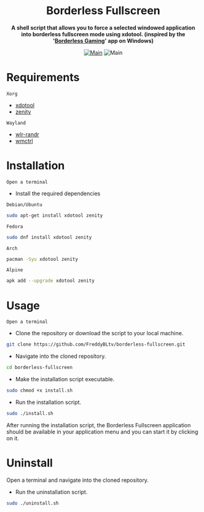 
<h1 align="center">Borderless Fullscreen</h1>
<div align="center">

**A shell script that allows you to force a selected windowed application into borderless fullscreen mode using xdotool. (inspired by the '[Borderless Gaming](https://github.com/Codeusa/Borderless-Gaming)' app on Windows)**

[![Main](https://img.shields.io/badge/Maintainer-FreddyBLtv-green?style=flat-square)](https://github.com/FreddyBLtv)
![Main](https://img.shields.io/badge/OS-Linux-blue?style=flat-square)	

</div>

<h1 align="left">
	Requirements
</h1>

`Xorg`
* [xdotool](https://pkgs.org/download/xdotool)
* [zenity](https://pkgs.org/download/zenity)

`Wayland`
* [wlr-randr](https://pkgs.org/download/xdotool)
* [wmctrl](https://pkgs.org/download/zenity)

<h1 align="left">
	Installation
</h1>

`Open a terminal`

* Install the required dependencies

`Debian/Ubuntu`
```sh
sudo apt-get install xdotool zenity
```
`Fedora`
```sh
sudo dnf install xdotool zenity
```
`Arch`
```sh
pacman -Syu xdotool zenity
```
`Alpine`
```sh
apk add --upgrade xdotool zenity
```
<h1 align="left">
	Usage
</h1>

`Open a terminal`

* Clone the repository or download the script to your local machine.

```sh
git clone https://github.com/FreddyBLtv/borderless-fullscreen.git
```
* Navigate into the cloned repository.

```sh
cd borderless-fullscreen
```
* Make the installation script executable.

```sh
sudo chmod +x install.sh
```
* Run the installation script.

```sh
sudo ./install.sh
```
After running the installation script, the Borderless Fullscreen application should be available in your application menu and you can start it by clicking on it.

<h1 align="left">
	Uninstall
</h1>

Open a terminal and navigate into the cloned repository.

* Run the uninstallation script.

```sh
sudo ./uninstall.sh
```
